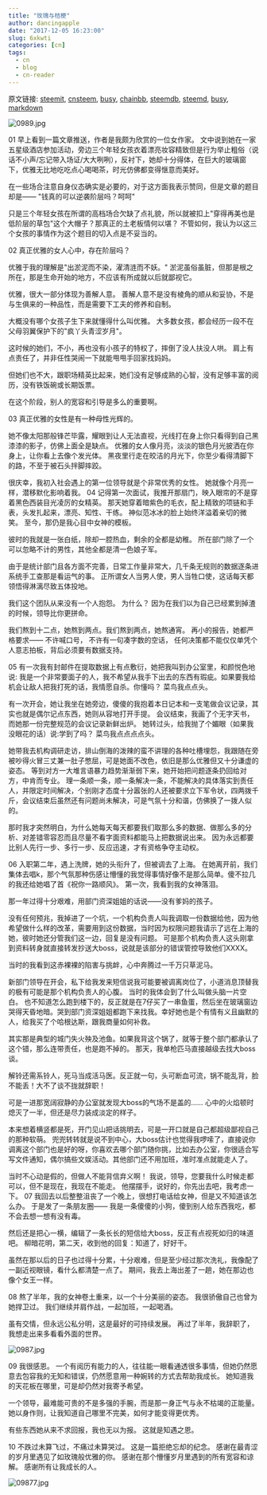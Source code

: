 ```yaml
---
title: "玫瑰与桔梗"
author: dancingapple
date: "2017-12-05 16:23:00"
slug: 6xkwti
categories: [cn]
tags: 
  - cn
  - blog
  - cn-reader
---
```


原文链接: [steemit](https://steemit.com), [cnsteem](https://cnsteem.com), [busy](https://busy.org), [chainbb](https://chainbb.com), [steemdb](https://steemdb.com), [steemd](https://steemd.com), [busy](https://busy.org), [markdown](https://raw.githubusercontent.com/pzhaonet/steem_dancingapple/master/content/post/6xkwti.md)

![0989.jpg](https://steemitimages.com/DQmcG1ud4EJ1N4M3EQUL3P8p1KvR286MmLSABz8Tch5hwdT/0989.jpg)

01
早上看到一篇文章推送，作者是我颇为欣赏的一位女作家。
文中说到她在一家五星级酒店参加活动，旁边三个年轻女孩衣着漂亮妆容精致但是行为举止粗俗（说话不小声/忘记带入场证/大大咧咧），反衬下，她却十分得体，在巨大的玻璃窗下，优雅无比地吃吃点心喝喝茶，时光仿佛都变得惬意而美好。 

在一些场合注意自身仪态确实是必要的，对于这方面我表示赞同，但是文章的题目却是——
"钱真的可以逆袭阶层吗？呵呵"

只是三个年轻女孩在所谓的高档场合欠缺了点礼貌，所以就被扣上"穿得再美也是低阶层的草包"这个大帽子？那真正的土老板情何以堪？
不管如何，我认为以这三个女孩的事情作为这个题目的切入点是不妥当的。

02
真正优雅的女人心中，存在阶层吗？

优雅于我的理解是"出淤泥而不染，濯清涟而不妖。"
淤泥虽俗虽脏，但那是根之所在，那是生命开始的地方，不应该有所成就以后就鄙视它。

优雅，很大一部分体现为善解人意。
善解人意不是没有棱角的顺从和妥协，不是与生俱来的一种品性，而是需要下工夫的修养和自制。

大概没有哪个女孩子生下来就懂得什么叫优雅。
大多数女孩，都会经历一段不在父母羽翼保护下的"疯丫头青涩岁月"。

这时候的她们，不小，再也没有小孩子的特权了，摔倒了没人扶没人哄。
肩上有点责任了，并非任性哭闹一下就能甩甩手回家找妈妈。

但她们也不大，跟职场精英比起来，她们没有足够成熟的心智，没有足够丰富的阅历，没有铁饭碗或长期饭票。

在这个阶段，别人的宽容和引导是多么的重要啊。

03
真正优雅的女性是有一种母性光辉的。

她不像太阳那般锋芒毕露，耀眼到让人无法直视，光线打在身上你只看得到自己黑漆漆的影子，仿佛上面全是缺点。
优雅的女人像月亮，淡淡的银色月光披洒在你身上，让你看上去像个发光体。
黑夜里行走在皎洁的月光下，你至少看得清脚下的路，不至于被石头拌脚摔跤。

很庆幸，我初入社会遇上的第一位领导就是个非常优秀的女性。
她就像个月亮一样，潜移默化影响着我。
04
记得第一次面试，我推开那扇门，映入眼帘的不是穿着黑色西装目光凌厉的女精英。
那天她穿着暗紫色的毛衣，配上精致的项链和手表，头发扎起来，漂亮、知性、干练。
神似范冰冰的脸上始终洋溢着亲切的微笑。
至今，那仍是我心目中女神的模板。

彼时的我就是一张白纸，除却一腔热血，剩余的全都是幼稚。
所在部门除了一个可以忽略不计的男性，其他全都是清一色娘子军。

由于是统计部门且各方面不完善，日常工作量非常大，几千条无规则的数据逐条进系统手工查那是看运气的事。
正所谓女人当男人使，男人当牲口使，这话每天都领悟得淋漓尽致五体投地。

我们这个团队从来没有一个人抱怨。
为什么？
因为在我们以为自己已经累到掉渣的时候，领导比你更拼命。

我们熬到十二点，她熬到两点。我们熬到两点，她熬通宵。
再小的报告，她都严格要求——
不许喊口号，
不许有一句凑字数的空话，
任何决策都不能仅仅单凭个人意志拍板，背后必须要有数据支持。

05
有一次我有封邮件在提取数据上有点敷衍，她把我叫到办公室里，和颜悦色地说:
我是一个非常要面子的人，我不希望从我手下出去的东西有瑕疵。如果要我给机会让敌人把我打死的话，我情愿自杀。你懂吗？
菜鸟我点点头。

有一次开会，她让我坐在她旁边，傻傻的我抱着本日记本和一支笔做会议记录，其实也就是偶尔记点东西，她则从容地打开手提。
会议结束，我画了个无字天书，而她那一份完整规范的会议记录新鲜出炉。
她转过头，给我抛了个媚眼（如果我没眼花的话）说:学到了吗？
菜鸟我点点点点头。

她带我去机构调研走访，排山倒海的泼辣的蛮不讲理的各种吐槽埋怨，我跟随在旁被吵得火冒三丈兼一肚子憋屈，可是她面不改色，依旧是那么优雅但又十分谦虚的姿态。
等到对方一大堆言语暴力趋势渐渐弱下来，她开始把问题逐条扔回给对方，中肯而专业。
理一条顺一条，顺一条解决一条，不能解决的具体落实到责任人，并限定时间解决，个别刚才态度十分嚣张的人还被要求立下军令状，四两拨千斤，会议结束后虽然还有问题尚未解决，可是气氛十分和谐，仿佛换了一拨人似的。

那时我才突然明白，为什么她每天每天都要我们取那么多的数据、做那么多的分析、对差错零容忍而且尽量不看字面资料都能马上把数据说出来。
因为永远都要比别人先行一步、多行一步、反应迅速，才有资格争夺主动权。

06
入职第二年，遇上洗牌，她的头衔升了，但被调去了上海。
在她离开前，我们集体去唱k，那个气氛那种伤感让懵懂的我觉得事情好像不是那么简单。傻不拉几的我还给她唱了首《祝你一路顺风》。
第一次，我看到我的女神落泪。

那一年过得十分艰难，用部门资深姐姐的话说——没有爹妈的孩子。

没有任何预兆，我掉进了一个坑，一个机构负责人叫我调取一份数据给他，因为他希望做什么样的改革，需要用到这份数据，当时因为权限问题我请示了远在上海的她，彼时她还分管我们这一边，回复是没有问题。
可是那个机构负责人这头刚拿到资料转身就直接转发抄送大boss，说就是该部分的错误管控导致他们XXXX。

当时的我看到这赤裸裸的陷害与挑衅，心中奔腾过一千万只草泥马。

新部门领导在开会，私下给我发来短信说我可能要被调离岗位了，小道消息顶替我的极有可能是那个机构负责人的心腹。
当时的我体会到了什么叫做头脑一片空白。
也不知道怎么跑到楼下的，反正就是在7仔买了一串鱼蛋，然后坐在玻璃窗边哭得天昏地暗。哭到部门资深姐姐都跑下来找我。幸好她也是个有情有义且幽默的人，给我买了个哈根达斯，跟我商量如何补救。

其实那是典型的城门失火殃及池鱼。如果我背这个锅了，就等于整个部门都承认了这个错，那么连带责任，也是跑不掉的。
那天，我单枪匹马直接越级去找大boss谈。

解铃还需系铃人，死马当成活马医。反正就一句，头可断血可流，锅不能乱背，脸不能丢！大不了谈不拢就辞职！

可是一进那宽阔寂静的办公室就发现大boss的气场不是盖的……
心中的火焰顿时熄灭了一半，但还是尽力装成淡定的样子。

本来想着横竖都是死，开门见山把话挑明去，可是一开口就是自己都超级鄙视自己的那种软萌。
兜兜转转就是说不到中心，大boss估计也觉得我啰嗦了，直接说你调离这个部门也是好的呀，你喜欢去哪个部门随你挑，比如去办公室，你很适合写写文件通知，偶尔搞些文娱活动。其他部门还不用加班，准时准点就能走人了。

当时不心动是假的，但做人不能背信弃义啊！
我说，领导，您要我什么时候走都可以，但不是现在，我现在不能走。
他摆摆手，说好的，你先出去吧，我考虑一下。
07
我回去以后整整沮丧了一个晚上，很想打电话给女神，但是又不知道该怎么办。
于是发了一条朋友圈——
我是一条傻傻的小狗，傻到别人给东西我吃，都不会去想一想有没有毒。

然后还是把心一横，编辑了一条长长的短信给大boss，反正有点视死如归的味道吧。
柳暗花明，第二天，收到他的回复：知道了，好好干。

虽然在那以后的日子也过得十分累，十分艰难，但是至少经过那次洗礼，我像配了一副近视眼镜，看什么都清楚一点了。
期间，我去上海出差了一趟，她在那边也像个女王一样。



08
熬了半年，我的女神卷土重来，以一个十分美丽的姿态。
我很骄傲自己也曾为她捍卫过。
我们继续并肩作战，一起加班，一起喝酒。

虽有交情，但永远公私分明，这是最好的可持续发展。
再过了半年，我辞职了，我想走出来多看看外面的世界。

![0987.jpg](https://steemitimages.com/DQmUP4UcASBLDfVETSNdpv7tjPetFCNiL9fXjZxuFFT2WFL/0987.jpg)

09
我很感恩。
一个有阅历有能力的人，往往能一眼看通透很多事情，但她仍然愿意去包容我的无知和错误，仍然愿意用一种婉转的方式去帮助我成长。
她知道我的天花板在哪里，可是却仍然对我寄予希望。

一个领导，最难能可贵的不是多强的手腕，而是那一身正气与永不枯竭的正能量。
她以身作则，让我知道自己哪里不完美，如何才能变得更优秀。

有些东西她从来不求回报，我也无以为报。
这就是知遇之恩。

10
不跌过未算飞过，不痛过未算哭过。
这是一篇拒绝忘却的纪念。
感谢在最青涩的岁月里遇见了如玫瑰般优雅的你。
感谢在那个懵懂岁月里遇到的所有宽容和谅解。
感谢所有让我成长的人。


![09877.jpg](https://steemitimages.com/DQmRDmJD9CFWb6VBhigPajPbtN7Cwfkjee1jh9yPANwaiCn/09877.jpg)
